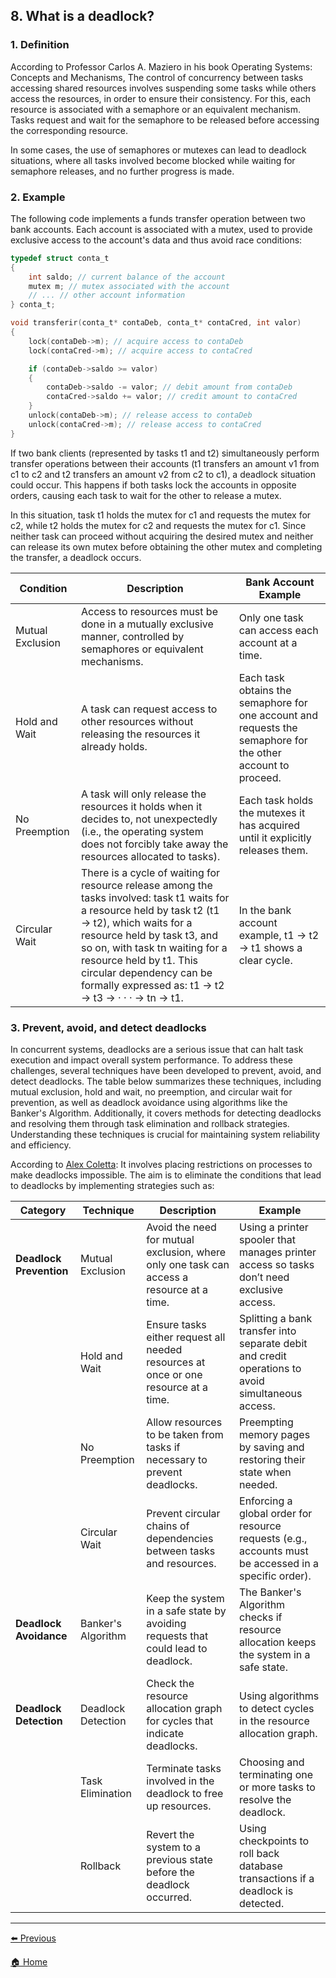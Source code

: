 ## 8. What is a deadlock?

### 1. Definition

According to Professor Carlos A. Maziero in his book Operating Systems: Concepts and Mechanisms, The control of concurrency between tasks accessing shared resources involves suspending some tasks while others access the resources, in order to ensure their consistency. For this, each resource is associated with a semaphore or an equivalent mechanism. Tasks request and wait for the semaphore to be released before accessing the corresponding resource.

In some cases, the use of semaphores or mutexes can lead to deadlock situations, where all tasks involved become blocked while waiting for semaphore releases, and no further progress is made.


### 2. Example

The following code implements a funds transfer operation between two bank accounts. Each account is associated with a mutex, used to provide exclusive access to the account's data and thus avoid race conditions:

```  c
typedef struct conta_t
{
    int saldo; // current balance of the account
    mutex m; // mutex associated with the account
    // ... // other account information
} conta_t;

void transferir(conta_t* contaDeb, conta_t* contaCred, int valor)
{
    lock(contaDeb->m); // acquire access to contaDeb
    lock(contaCred->m); // acquire access to contaCred

    if (contaDeb->saldo >= valor)
    {
        contaDeb->saldo -= valor; // debit amount from contaDeb
        contaCred->saldo += valor; // credit amount to contaCred
    }
    unlock(contaDeb->m); // release access to contaDeb
    unlock(contaCred->m); // release access to contaCred
}
```

If two bank clients (represented by tasks t1 and t2) simultaneously perform transfer operations between their accounts (t1 transfers an amount v1 from c1 to c2 and t2 transfers an amount v2 from c2 to c1), a deadlock situation could occur. This happens if both tasks lock the accounts in opposite orders, causing each task to wait for the other to release a mutex.

In this situation, task t1 holds the mutex for c1 and requests the mutex for c2, while t2 holds the mutex for c2 and requests the mutex for c1. Since neither task can proceed without acquiring the desired mutex and neither can release its own mutex before obtaining the other mutex and completing the transfer, a deadlock occurs.


| Condition       | Description                                                                                                                               | Bank Account Example                                                                  |
|-----------------|-------------------------------------------------------------------------------------------------------------------------------------------|----------------------------------------------------------------------------------------|
| Mutual Exclusion | Access to resources must be done in a mutually exclusive manner, controlled by semaphores or equivalent mechanisms.                      | Only one task can access each account at a time.                                      |
| Hold and Wait    | A task can request access to other resources without releasing the resources it already holds.                                          | Each task obtains the semaphore for one account and requests the semaphore for the other account to proceed. |
| No Preemption    | A task will only release the resources it holds when it decides to, not unexpectedly (i.e., the operating system does not forcibly take away the resources allocated to tasks). | Each task holds the mutexes it has acquired until it explicitly releases them.         |
| Circular Wait    | There is a cycle of waiting for resource release among the tasks involved: task t1 waits for a resource held by task t2 (t1 → t2), which waits for a resource held by task t3, and so on, with task tn waiting for a resource held by t1. This circular dependency can be formally expressed as: t1 → t2 → t3 → · · · → tn → t1. | In the bank account example, t1 → t2 → t1 shows a clear cycle.     |

### 3.  Prevent, avoid, and detect deadlocks                   

In concurrent systems, deadlocks are a serious issue that can halt task execution and impact overall system performance. To address these challenges, several techniques have been developed to prevent, avoid, and detect deadlocks. The table below summarizes these techniques, including mutual exclusion, hold and wait, no preemption, and circular wait for prevention, as well as deadlock avoidance using algorithms like the Banker's Algorithm. Additionally, it covers methods for detecting deadlocks and resolving them through task elimination and rollback strategies. Understanding these techniques is crucial for maintaining system reliability and efficiency.

According to [Alex Coletta](https://alexcoletta.eng.br/artigos/deadlock-em-sistemas-operacionais/): It involves placing restrictions on processes to make deadlocks impossible. The aim is to eliminate the conditions that lead to deadlocks by implementing strategies such as:


| **Category**            | **Technique**          | **Description**                                                                                     | **Example**                                                                                           |
|-------------------------|------------------------|-----------------------------------------------------------------------------------------------------|-------------------------------------------------------------------------------------------------------|
| **Deadlock Prevention** | Mutual Exclusion       | Avoid the need for mutual exclusion, where only one task can access a resource at a time.          | Using a printer spooler that manages printer access so tasks don’t need exclusive access.            |
|                         | Hold and Wait          | Ensure tasks either request all needed resources at once or one resource at a time.                 | Splitting a bank transfer into separate debit and credit operations to avoid simultaneous access.     |
|                         | No Preemption          | Allow resources to be taken from tasks if necessary to prevent deadlocks.                          | Preempting memory pages by saving and restoring their state when needed.                             |
|                         | Circular Wait          | Prevent circular chains of dependencies between tasks and resources.                               | Enforcing a global order for resource requests (e.g., accounts must be accessed in a specific order). |
| **Deadlock Avoidance**  | Banker's Algorithm     | Keep the system in a safe state by avoiding requests that could lead to deadlock.                   | The Banker's Algorithm checks if resource allocation keeps the system in a safe state.                |
| **Deadlock Detection**  | Deadlock Detection     | Check the resource allocation graph for cycles that indicate deadlocks.                            | Using algorithms to detect cycles in the resource allocation graph.                                  |
|                         | Task Elimination       | Terminate tasks involved in the deadlock to free up resources.                                      | Choosing and terminating one or more tasks to resolve the deadlock.                                   |
|                         | Rollback               | Revert the system to a previous state before the deadlock occurred.                                | Using checkpoints to roll back database transactions if a deadlock is detected.                      |





---

[⬅️ Previous](../Resposta%2007/Resposta07.md)


<!-- Home Button -->
 [🏠 Home](../README.md)
